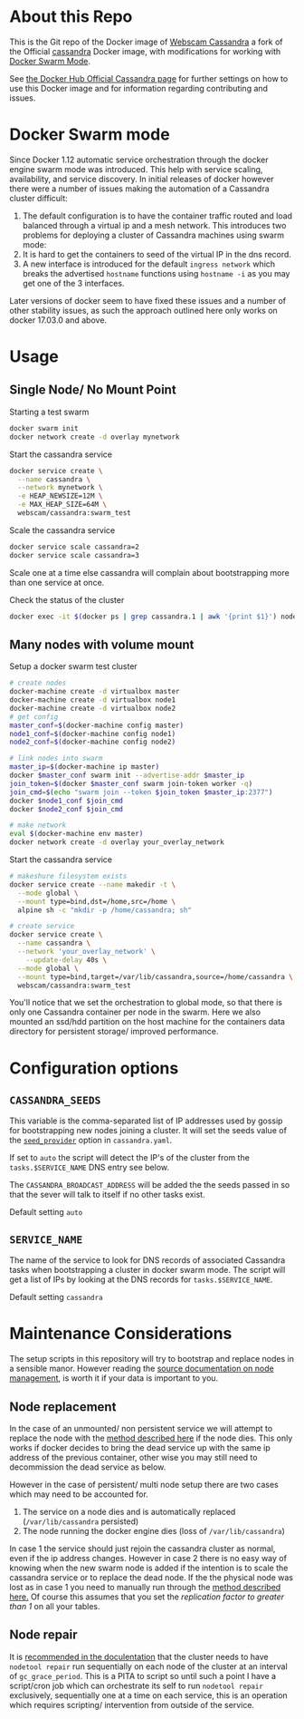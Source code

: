 # About this Repo

This is the Git repo of the Docker image of [Webscam Cassandra](https://hub.docker.com/r/webscam/cassandra/) a fork of the Official [cassandra](https://registry.hub.docker.com/_/cassandra/) Docker image, with modifications for working with [Docker Swarm Mode](https://docs.docker.com/engine/swarm/).

See [the Docker Hub Official Cassandra page](https://registry.hub.docker.com/_/cassandra/) for further settings on how to use this Docker image and for information regarding contributing and issues.

# Docker Swarm mode

Since Docker 1.12 automatic service orchestration through the docker engine swarm mode was introduced. This help with service scaling, availability, and service discovery. In initial releases of docker however there were a number of issues making the automation of a Cassandra cluster difficult:
1. The default configuration is to have the container traffic routed and load balanced through a virtual ip and a mesh network. This introduces two problems for deploying a cluster of Cassandra machines using swarm mode:
1. It is hard to get the containers to seed of the virtual IP in the dns record.
2. A new interface is introduced for the default `ingress network` which breaks the advertised `hostname` functions using `hostname -i` as you may get one of the 3 interfaces.

Later versions of docker seem to have fixed these issues and a number of other stability issues, as such the approach outlined here only works on docker 17.03.0 and above.

# Usage

## Single Node/ No Mount Point
Starting a test swarm
```bash
docker swarm init
docker network create -d overlay mynetwork
```

Start the cassandra service
```bash
docker service create \
  --name cassandra \
  --network mynetwork \
  -e HEAP_NEWSIZE=12M \
  -e MAX_HEAP_SIZE=64M \
  webscam/cassandra:swarm_test
```
Scale the cassandra service
```bash
docker service scale cassandra=2
docker service scale cassandra=3
```
Scale one at a time else cassandra will complain about bootstrapping more than one service at once.

Check the status of the cluster
```bash
docker exec -it $(docker ps | grep cassandra.1 | awk '{print $1}') nodetool status
```

## Many nodes with volume mount
Setup a docker swarm test cluster
```bash
# create nodes
docker-machine create -d virtualbox master
docker-machine create -d virtualbox node1
docker-machine create -d virtualbox node2
# get config
master_conf=$(docker-machine config master)
node1_conf=$(docker-machine config node1)
node2_conf=$(docker-machine config node2)

# link nodes into swarm
master_ip=$(docker-machine ip master)
docker $master_conf swarm init --advertise-addr $master_ip
join_token=$(docker $master_conf swarm join-token worker -q)
join_cmd=$(echo "swarm join --token $join_token $master_ip:2377")
docker $node1_conf $join_cmd
docker $node2_conf $join_cmd

# make network
eval $(docker-machine env master)
docker network create -d overlay your_overlay_network
```

Start the cassandra service

```bash
# makeshure filesystem exists
docker service create --name makedir -t \
  --mode global \
  --mount type=bind,dst=/home,src=/home \
  alpine sh -c "mkdir -p /home/cassandra; sh"

# create service
docker service create \
  --name cassandra \
  --network 'your_overlay_network' \
	--update-delay 40s \
  --mode global \
  --mount type=bind,target=/var/lib/cassandra,source=/home/cassandra \
  webscam/cassandra:swarm_test
```

You'll notice that we set the orchestration to global mode, so that there is only one Cassandra container per node in the swarm. Here we also mounted an ssd/hdd partition on the host machine for the containers data directory for persistent storage/ improved performance.

# Configuration options

## `CASSANDRA_SEEDS`

This variable is the comma-separated list of IP addresses used by gossip for bootstrapping new nodes joining a cluster. It will set the seeds value of the [`seed_provider`](http://docs.datastax.com/en/cassandra/3.0/cassandra/configuration/configCassandra_yaml.html#configCassandra_yaml__seed_provider) option in `cassandra.yaml`.

If set to `auto` the script will detect the IP's of the cluster from the `tasks.$SERVICE_NAME` DNS entry see below.

The `CASSANDRA_BROADCAST_ADDRESS` will be added the the seeds passed in so that the sever will talk to itself if no other tasks exist.

Default setting `auto`

## `SERVICE_NAME`

The name of the service to look for DNS records of associated Cassandra tasks when bootstrapping a cluster in docker swarm mode. The script will get a list of IPs by looking at the DNS records for `tasks.$SERVICE_NAME`.

Default setting `cassandra`

# Maintenance Considerations

The setup scripts in this repository will try to bootstrap and replace nodes in a sensible manor. However reading the [source documentation on node management](https://docs.datastax.com/en/cassandra/2.1/cassandra/operations/operationsTOC.html), is worth it if your data is important to you.

## Node replacement

In the case of an unmounted/ non persistent service we will attempt to replace the node with the [method described here](https://docs.datastax.com/en/cassandra/2.1/cassandra/operations/ops_replace_live_node.html#opsReplaceLiveNodeAlternate) if the node dies. This only works if docker decides to bring the dead service up with the same ip address of the previous container, other wise you may still need to decommission the dead service as below.

However in the case of persistent/ multi node setup there are two cases which may need to be accounted for.

1. The service on a node dies and is automatically replaced (`/var/lib/cassandra` persisted)
2. The node running the docker engine dies (loss of `/var/lib/cassandra`)

In case 1 the service should just rejoin the cassandra cluster as normal, even if the ip address changes. However in case 2 there is no easy way of knowing when the new swarm node is added if the intention is to scale the cassandra service or to replace the dead node. If the the physical node was lost as in case 1 you need to manually run through the [method described here.](https://docs.datastax.com/en/cassandra/2.1/cassandra/operations/opsReplaceNode.html) Of course this assumes that you set the *replication factor to greater than 1* on all your tables.

## Node repair

It is [recommended in the doculentation](https://docs.datastax.com/en/cassandra/2.1/cassandra/operations/opsRepairNodesTOC.html) that the cluster needs to have `nodetool repair` run sequentially on each node of the cluster at an interval of `gc_grace_period`. This is a PITA to script so until such a point I have a script/cron job which can orchestrate its self to run `nodetool repair`  exclusively, sequentially one at a time on each service, this is an operation which requires scripting/ intervention from outside of the service.
